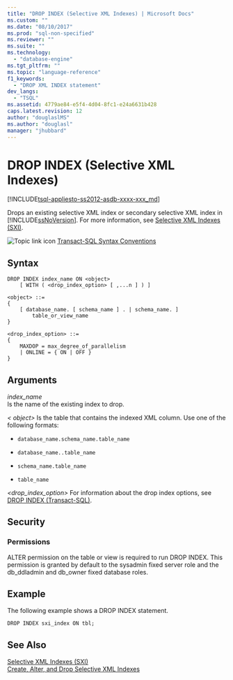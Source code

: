 ```yaml
---
title: "DROP INDEX (Selective XML Indexes) | Microsoft Docs"
ms.custom: ""
ms.date: "08/10/2017"
ms.prod: "sql-non-specified"
ms.reviewer: ""
ms.suite: ""
ms.technology: 
  - "database-engine"
ms.tgt_pltfrm: ""
ms.topic: "language-reference"
f1_keywords: 
  - "DROP XML INDEX statement"
dev_langs: 
  - "TSQL"
ms.assetid: 4779ae84-e5f4-4d04-8fc1-e24a6631b428
caps.latest.revision: 12
author: "douglaslMS"
ms.author: "douglasl"
manager: "jhubbard"
---
```

# DROP INDEX (Selective XML Indexes)
[!INCLUDE[tsql-appliesto-ss2012-asdb-xxxx-xxx_md](../../includes/tsql-appliesto-ss2012-asdb-xxxx-xxx-md.md)]

  Drops an existing selective XML index or secondary selective XML index in [!INCLUDE[ssNoVersion](../../includes/ssnoversion-md.md)]. For more information, see [Selective XML Indexes &#40;SXI&#41;](../../relational-databases/xml/selective-xml-indexes-sxi.md).  
  
 ![Topic link icon](../../database-engine/configure-windows/media/topic-link.gif "Topic link icon") [Transact-SQL Syntax Conventions](../../t-sql/language-elements/transact-sql-syntax-conventions-transact-sql.md)  
  
## Syntax  
  
```  
DROP INDEX index_name ON <object>  
    [ WITH ( <drop_index_option> [ ,...n ] ) ]  
  
<object> ::=  
{  
    [ database_name. [ schema_name ] . | schema_name. ]   
        table_or_view_name  
}  
  
<drop_index_option> ::=  
{  
    MAXDOP = max_degree_of_parallelism  
    | ONLINE = { ON | OFF }  
}  
```  
  
##  <a name="Arguments"></a> Arguments  
 *index_name*  
 Is the name of the existing index to drop.  
  
 *\< object>* 
 Is the table that contains the indexed XML column. Use one of the following formats:  
  
-   `database_name.schema_name.table_name`  
  
-   `database_name..table_name`  
  
-   `schema_name.table_name`  
  
-   `table_name`  
  
 *\<drop_index_option>* 
 For information about the drop index options, see [DROP INDEX &#40;Transact-SQL&#41;](../../t-sql/statements/drop-index-transact-sql.md).  
  
## Security  
  
### Permissions  
 ALTER permission on the table or view is required to run DROP INDEX. This permission is granted by default to the sysadmin fixed server role and the db_ddladmin and db_owner fixed database roles.  
  
## Example  
 The following example shows a DROP INDEX statement.  
  
```  
DROP INDEX sxi_index ON tbl;  
```  
  
## See Also  
 [Selective XML Indexes &#40;SXI&#41;](../../relational-databases/xml/selective-xml-indexes-sxi.md)   
 [Create, Alter, and Drop Selective XML Indexes](../../relational-databases/xml/create-alter-and-drop-selective-xml-indexes.md)  
  
  

